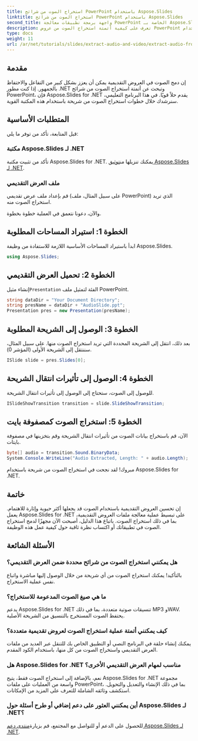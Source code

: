 ```yaml
---
title: استخراج الصوت من شرائح PowerPoint باستخدام Aspose.Slides
linktitle: استخراج الصوت من شرائح PowerPoint باستخدام Aspose.Slides
second_title: واجهة برمجة تطبيقات معالجة PowerPoint الخاصة بـ Aspose.Slides .NET
description: تعرف على كيفية أتمتة استخراج الصوت من عروض PowerPoint باستخدام Aspose.Slides for .NET. يرشد هذا البرنامج التعليمي خطوة بخطوة المطورين خلال عملية الوصول.
type: docs
weight: 11
url: /ar/net/tutorials/slides/extract-audio-and-video/extract-audio-from-powerpoint/
---
```

## مقدمة

إن دمج الصوت في العروض التقديمية يمكن أن يعزز بشكل كبير من التفاعل والاحتفاظ بالجمهور. إذا كنت مطور .NET وتبحث عن أتمتة استخراج الصوت من شرائح PowerPoint، فإن Aspose.Slides for .NET يقدم حلاً قويًا. في هذا البرنامج التعليمي، سنرشدك خلال خطوات استخراج الصوت من شريحة باستخدام هذه المكتبة القوية.

## المتطلبات الأساسية

قبل المتابعة، تأكد من توفر ما يلي:

### مكتبة Aspose.Slides لـ .NET
تأكد من تثبيت مكتبة Aspose.Slides for .NET. يمكنك تنزيلها من[توثيق Aspose.Slides لـ .NET](https://reference.aspose.com/slides/net/).

### ملف العرض التقديمي
قم بإعداد ملف عرض تقديمي (على سبيل المثال، ملف PowerPoint) الذي تريد استخراج الصوت منه.

والآن، دعونا نتعمق في العملية خطوة بخطوة.

## الخطوة 1: استيراد المساحات المطلوبة

ابدأ باستيراد المساحات الأساسية اللازمة للاستفادة من وظيفة Aspose.Slides.

```csharp
using Aspose.Slides;
```

## الخطوة 2: تحميل العرض التقديمي

 إنشاء مثيل`Presentation` الفئة لتمثيل ملف PowerPoint.

```csharp
string dataDir = "Your Document Directory";
string presName = dataDir + "AudioSlide.ppt";
Presentation pres = new Presentation(presName);
```

## الخطوة 3: الوصول إلى الشريحة المطلوبة

بعد ذلك، انتقل إلى الشريحة المحددة التي تريد استخراج الصوت منها. على سبيل المثال، سننتقل إلى الشريحة الأولى (المؤشر 0).

```csharp
ISlide slide = pres.Slides[0];
```

## الخطوة 4: الوصول إلى تأثيرات انتقال الشريحة

للوصول إلى الصوت، ستحتاج إلى الوصول إلى تأثيرات انتقال الشريحة.

```csharp
ISlideShowTransition transition = slide.SlideShowTransition;
```

## الخطوة 5: استخراج الصوت كمصفوفة بايت

الآن، قم باستخراج بيانات الصوت من تأثيرات انتقال الشريحة وقم بتخزينها في مصفوفة بايتات.

```csharp
byte[] audio = transition.Sound.BinaryData;
System.Console.WriteLine("Audio Extracted, Length: " + audio.Length);
```

مبروك! لقد نجحت في استخراج الصوت من شريحة باستخدام Aspose.Slides for .NET.

## خاتمة

إن تحسين العروض التقديمية باستخدام الصوت قد يجعلها أكثر حيوية وإثارة للاهتمام. يعمل Aspose.Slides for .NET على تبسيط عملية معالجة ملفات العروض التقديمية، بما في ذلك استخراج الصوت. باتباع هذا الدليل، أصبحت الآن مجهزًا لدمج استخراج الصوت في تطبيقاتك أو اكتساب نظرة ثاقبة حول كيفية عمل هذه الوظيفة.

## الأسئلة الشائعة

### هل يمكنني استخراج الصوت من شرائح محددة ضمن العرض التقديمي؟
بالتأكيد! يمكنك استخراج الصوت من أي شريحة من خلال الوصول إليها مباشرة واتباع نفس عملية الاستخراج.

### ما هي صيغ الصوت المدعومة للاستخراج؟
يدعم Aspose.Slides for .NET تنسيقات صوتية متعددة، بما في ذلك MP3 وWAV. يحتفظ الصوت المستخرج بالتنسيق من الشريحة الأصلية.

### كيف يمكنني أتمتة عملية استخراج الصوت لعروض تقديمية متعددة؟
يمكنك إنشاء حلقة في البرنامج النصي أو التطبيق الخاص بك للتنقل عبر العديد من ملفات العرض التقديمي واستخراج الصوت من كل منها، باستخدام الكود المقدم.

### هل Aspose.Slides for .NET مناسب لمهام العرض التقديمي الأخرى؟
نعم، بالإضافة إلى استخراج الصوت فقط، يتيح Aspose.Slides for .NET مجموعة واسعة من العمليات على ملفات PowerPoint، بما في ذلك الإنشاء والتعديل والتحويل. استكشف وثائقه الشاملة للتعرف على المزيد من الإمكانات.

### أين يمكنني العثور على دعم إضافي أو طرح أسئلة حول Aspose.Slides لـ .NET؟
 للحصول على الدعم أو للتواصل مع المجتمع، قم بزيارة[منتدى دعم Aspose.Slides لـ .NET](https://forum.aspose.com/).